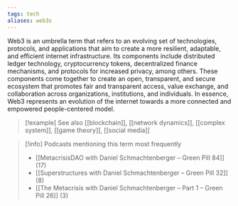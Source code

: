 ```yaml
---
tags: tech
aliases: web3s
---
```


Web3 is an umbrella term that refers to an evolving set of technologies, protocols, and applications that aim to create a more resilient, adaptable, and efficient internet infrastructure. Its components include distributed ledger technology, cryptocurrency tokens, decentralized finance mechanisms, and protocols for increased privacy, among others. These components come together to create an open, transparent, and secure ecosystem that promotes fair and transparent access, value exchange, and collaboration across organizations, institutions, and individuals. In essence, Web3 represents an evolution of the internet towards a more connected and empowered people-centered model.

> [!example] See also
> [[blockchain]], [[network dynamics]], [[complex system]], [[game theory]], [[social media]]

> [!info] Podcasts mentioning this term most frequently
> * [[MetacrisisDAO with Daniel Schmachtenberger – Green Pill 84]] (17)
> * [[Superstructures with Daniel Schmachtenberger – Green Pill 32]] (8)
> * [[The Metacrisis with Daniel Schmachtenberger – Part 1 – Green Pill 26]] (3)